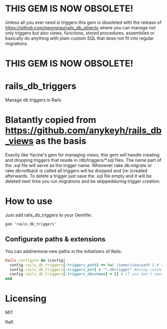 # THIS GEM IS NOW OBSOLETE!
Unless all you ever need is triggers this gem is obsoleted with the release of https://github.com/neongrau/rails_db_objects
where you can manage not only triggers but also views, functions, stored procedures, assemblies or basically do anything with plain custom SQL that does not fit into regular migrations.
# THIS GEM IS NOW OBSOLETE!

# rails_db_triggers
Manage db triggers in Rails

# Blatantly copied from https://github.com/anykeyh/rails_db_views as the basis
Exactly like Yacine's gem for managing views, this gem will handle creating and dropping triggers that
reside in /db/triggers/*.sql files.
The name part of the .sql file will serve as the trigger name.
Whenever rake db:migrate or rake db:rollback is called all triggers will be dropped and (re-)created afterwards.
To delete a trigger just save the .sql file empty and it will be deleted next time you run migrations and 
be skippedduring trigger creation.

# How to use
Just add rails_db_triggers to your Gemfile:

```Gemfile
gem 'rails_db_triggers'
```

## Configurate paths & extensions

You can add/remove new paths in the initializers of Rails:

```ruby
Rails.configure do |config|
  config.rails_db_triggers[:triggers_path] += %w( /some/view/path ) # defaults to /db/triggers
  config.rails_db_triggers[:triggers_ext] = "*.dbtrigger" #Using custom extensions to override default ".sql" extension.
  config.rails_db_triggers[:triggers_dbschema] = [] # if you don't need prefixes - defaults to ['dbo']
end
```

# Licensing
MIT


Ralf.
